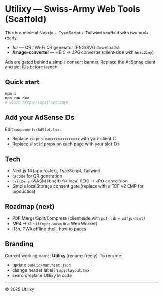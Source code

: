 
# Utilixy — Swiss‑Army Web Tools (Scaffold)

This is a minimal Next.js + TypeScript + Tailwind scaffold with two tools ready:

- **/qr** — QR / Wi‑Fi QR generator (PNG/SVG downloads)
- **/image-converter** — HEIC → JPG converter (client‑side with `heic2any`)

Ads are gated behind a simple consent banner. Replace the AdSense client and slot IDs before launch.

## Quick start

```bash
npm i
npm run dev
# visit http://localhost:3000
```

## Add your AdSense IDs

Edit `components/AdSlot.tsx`:
- Replace `ca-pub-xxxxxxxxxxxxxxxx` with your client ID
- Replace `slotId` props on each page with your slot IDs

## Tech

- Next.js 14 (app router), TypeScript, Tailwind
- `qrcode` for QR generation
- `heic2any` (WASM libheif) for local HEIC → JPG conversion
- Simple localStorage consent gate (replace with a TCF v2 CMP for production)

## Roadmap (next)

- PDF Merge/Split/Compress (client‑side with `pdf-lib` + `pdfjs-dist`)
- MP4 → GIF (`ffmpeg.wasm` in a Web Worker)
- i18n, PWA offline shell, how‑to pages

## Branding

Current working name: **Utilixy** (rename freely). To rename:
- update `public/manifest.json`
- change header label in `app/layout.tsx`
- search/replace Utilixy in code

---

© 2025 Utilixy
